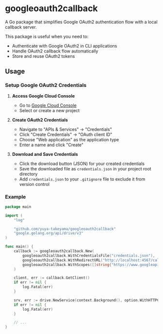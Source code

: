 # googleoauth2callback

A Go package that simplifies Google OAuth2 authentication flow with a local callback server.

This package is useful when you need to:

- Authenticate with Google OAuth2 in CLI applications
- Handle OAuth2 callback flow automatically
- Store and reuse OAuth2 tokens

## Usage

### Setup Google OAuth2 Credentials

1. **Access Google Cloud Console**

   - Go to [Google Cloud Console](https://console.cloud.google.com/)
   - Select or create a new project

2. **Create OAuth2 Credentials**

   - Navigate to "APIs & Services" → "Credentials"
   - Click "Create Credentials" → "OAuth client ID"
   - Choose "Web application" as the application type
   - Enter a name and click "Create"

3. **Download and Save Credentials**

   - Click the download button (JSON) for your created credentials
   - Save the downloaded file as `credentials.json` in your project root directory
   - Add `credentials.json` to your `.gitignore` file to exclude it from version control

### Example

```go
package main

import (
	"log"

	"github.com/yuya-takeyama/googleoauth2callback"
	"google.golang.org/api/drive/v3"
)

func main() {
	callback := googleoauth2callback.New(
		googleoauth2callback.WithCredentialsFile("credentials.json"),
		googleoauth2callback.WithRedirectURL("http://localhost:4567/callback"),
		googleoauth2callback.WithScopes([]string{"https://www.googleapis.com/auth/drive.readonly"}),
	)

	client, err := callback.GetClient()
	if err != nil {
		log.Fatal(err)
	}

	srv, err := drive.NewService(context.Background(), option.WithHTTPClient(client))
	if err != nil {
		log.Fatal(err)
	}

    // ...
}
```
